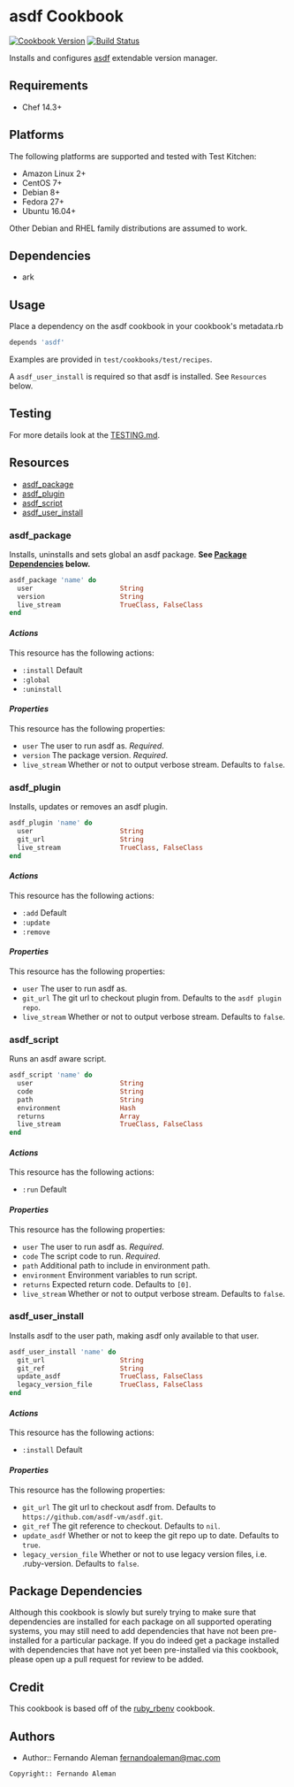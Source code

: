# asdf Cookbook

[![Cookbook Version](https://img.shields.io/cookbook/v/asdf.svg)](https://supermarket.chef.io/cookbooks/asdf) [![Build Status](https://travis-ci.org/asdf-chef/asdf.svg?branch=master)](https://travis-ci.org/asdf-chef/asdf)

Installs and configures [asdf](https://github.com/asdf-vm/asdf) extendable version manager.

## Requirements

- Chef 14.3+

## Platforms

The following platforms are supported and tested with Test Kitchen:

- Amazon Linux 2+
- CentOS 7+
- Debian 8+
- Fedora 27+
- Ubuntu 16.04+

Other Debian and RHEL family distributions are assumed to work.

## Dependencies

- ark

## Usage

Place a dependency on the asdf cookbook in your cookbook's metadata.rb

```ruby
depends 'asdf'
```

Examples are provided in `test/cookbooks/test/recipes`.

A `asdf_user_install` is required so that asdf is installed. See `Resources` below.

## Testing

For more details look at the [TESTING.md](./TESTING.md).

## Resources

- [asdf_package](#asdf_package)
- [asdf_plugin](#asdf_plugin)
- [asdf_script](#asdf_script)
- [asdf_user_install](#asdf_user_install)

### asdf_package

Installs, uninstalls and sets global an asdf package.
**See [Package Dependencies](#package-dependencies) below.**

```ruby
asdf_package 'name' do
  user                      String
  version                   String
  live_stream               TrueClass, FalseClass
end
```

#### _Actions_

This resource has the following actions:

- `:install` Default
- `:global`
- `:uninstall`

#### _Properties_

This resource has the following properties:

- `user` The user to run asdf as. *Required*.
- `version` The package version. *Required*.
- `live_stream` Whether or not to output verbose stream. Defaults to `false`.

### asdf_plugin

Installs, updates or removes an asdf plugin.

```ruby
asdf_plugin 'name' do
  user                      String
  git_url                   String
  live_stream               TrueClass, FalseClass
end
```

#### _Actions_

This resource has the following actions:

- `:add` Default
- `:update`
- `:remove`

#### _Properties_

This resource has the following properties:

- `user` The user to run asdf as.
- `git_url` The git url to checkout plugin from. Defaults to the `asdf plugin repo`.
- `live_stream` Whether or not to output verbose stream. Defaults to `false`.

### asdf_script

Runs an asdf aware script.

```ruby
asdf_script 'name' do
  user                      String
  code                      String
  path                      String
  environment               Hash
  returns                   Array
  live_stream               TrueClass, FalseClass
end
```

#### _Actions_

This resource has the following actions:

- `:run` Default

#### _Properties_

This resource has the following properties:

- `user` The user to run asdf as. *Required*.
- `code` The script code to run. *Required*.
- `path` Additional path to include in environment path.
- `environment` Environment variables to run script.
- `returns` Expected return code. Defaults to `[0]`.
- `live_stream` Whether or not to output verbose stream. Defaults to `false`.

### asdf_user_install

Installs asdf to the user path, making asdf only available to that user.

```ruby
asdf_user_install 'name' do
  git_url                   String
  git_ref                   String
  update_asdf               TrueClass, FalseClass
  legacy_version_file       TrueClass, FalseClass
end
```

#### _Actions_

This resource has the following actions:

- `:install` Default

#### _Properties_

This resource has the following properties:

- `git_url` The git url to checkout asdf from. Defaults to `https://github.com/asdf-vm/asdf.git`.
- `git_ref` The git reference to checkout. Defaults to `nil`.
- `update_asdf` Whether or not to keep the git repo up to date. Defaults to `true`.
- `legacy_version_file` Whether or not to use legacy version files, i.e. .ruby-version. Defaults to `false`.

## Package Dependencies

Although this cookbook is slowly but surely trying to make sure that
dependencies are installed for each package on all supported operating systems,
you may still need to add dependencies that have not been pre-installed for a
particular package. If you do indeed get a package installed with dependencies
that have not yet been pre-installed via this cookbook, please open up a pull
request for review to be added.

## Credit

This cookbook is based off of the [ruby_rbenv](https://github.com/sous-chefs/ruby_rbenv) cookbook.

## Authors

- Author:: Fernando Aleman <fernandoaleman@mac.com>

```text
Copyright:: Fernando Aleman
```

